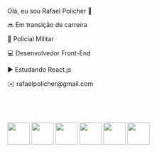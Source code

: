 Olá, eu sou Rafael Policher 👋

  <p>🔜 Em transição de carreira</p>
  <p>👮 Policial Militar</p>
  <p>💻 Desenvolvedor Front-End</p>
  <p>▶️ Estudando React.js</p>
  <p>✉️ rafaelpolicher@gmail.com</p>
  

<header><link rel="stylesheet" href="https://cdn.jsdelivr.net/gh/devicons/devicon@v2.15.1/devicon.min.css"></header>

  <div><br>
    <img width="50px" src="https://cdn.jsdelivr.net/gh/devicons/devicon/icons/html5/html5-plain.svg" />
    <img width="50px" src="https://cdn.jsdelivr.net/gh/devicons/devicon/icons/css3/css3-plain.svg" />
    <img width="50px" src="https://cdn.jsdelivr.net/gh/devicons/devicon/icons/javascript/javascript-plain.svg" />
    <img width="50px" src="https://cdn.jsdelivr.net/gh/devicons/devicon/icons/vuejs/vuejs-original.svg" />
    <img width="50px" src="https://cdn.jsdelivr.net/gh/devicons/devicon/icons/bootstrap/bootstrap-plain.svg" />
    <img width="50px" src="https://cdn.jsdelivr.net/gh/devicons/devicon/icons/git/git-original.svg" />
  </div>    

